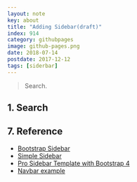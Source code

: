 ```yaml
---
layout: note
key: about
title: "Adding Sidebar(draft)"
index: 914
category: githubpages
image: github-pages.png
date: 2018-07-14
postdate: 2017-12-12
tags: [siderbar]
---
```


> Search.

## 1. Search


## 7. Reference
* [Bootstrap Sidebar](https://bootstrapious.com/p/bootstrap-sidebar)
* [Simple Sidebar](https://startbootstrap.com/previews/simple-sidebar/)
* [Pro Sidebar Template with Bootstrap 4](https://bootsnipp.com/snippets/Q0dAX)
* [Navbar example](https://getbootstrap.com/docs/4.1/examples/navbar-static/?)
